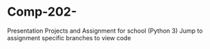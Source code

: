 # Comp-202-
Presentation Projects and Assignment for school (Python 3) 
Jump to assignment specific branches to view code
